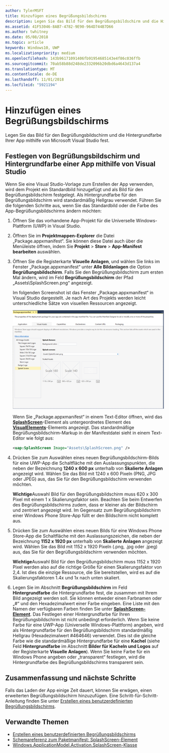 ```yaml
---
author: TylerMSFT
title: Hinzufügen eines Begrüßungsbildschirms
description: Legen Sie das Bild für den Begrüßungsbildschirm und die Hintergrundfarbe Ihrer App mithilfe von Microsoft Visual Studio fest.
ms.assetid: 41F53046-8AB7-4782-9E90-964D744B7D66
ms.author: twhitney
ms.date: 05/08/2018
ms.topic: article
keywords: Windows10, UWP
ms.localizationpriority: medium
ms.openlocfilehash: 143b96171091406fb91954685143e4f86c036ffb
ms.sourcegitcommit: 70ab58b88d248de2332096b20dbd6a4643d137a4
ms.translationtype: MT
ms.contentlocale: de-DE
ms.lasthandoff: 11/01/2018
ms.locfileid: "5921194"
---
```

# <a name="add-a-splash-screen"></a>Hinzufügen eines Begrüßungsbildschirms

Legen Sie das Bild für den Begrüßungsbildschirm und die Hintergrundfarbe Ihrer App mithilfe von Microsoft Visual Studio fest.

## <a name="set-the-splash-screen-image-and-background-color-in-visual-studio"></a>Festlegen von Begrüßungsbildschirm und Hintergrundfarbe einer App mithilfe von Visual Studio

Wenn Sie eine Visual Studio-Vorlage zum Erstellen der App verwenden, wird dem Projekt ein Standardbild hinzugefügt und als Bild für den Begrüßungsbildschirm festgelegt. Als Hintergrundfarbe für den Begrüßungsbildschirm wird standardmäßig Hellgrau verwendet. Führen Sie die folgenden Schritte aus, wenn Sie das Standardbild oder die Farbe des App-Begrüßungsbildschirms ändern möchten:

1. Öffnen Sie das vorhandene App-Projekt für die Universelle Windows-Plattform (UWP) in Visual Studio.
2. Öffnen Sie im **Projektmappen-Explorer** die Datei „Package.appxmanifest“. Sie können diese Datei auch über die Menüleiste öffnen, indem Sie **Projekt** &gt; **Store** &gt; **App-Manifest bearbeiten** auswählen.
3. Öffnen Sie die Registerkarte **Visuelle Anlagen**, und wählen Sie links im Fenster „Package.appxmanifest“ unter **Alle Bildanlagen** die Option **Begrüßungsbildschirm**. Falls Sie den Begrüßungsbildschirm zum ersten Mal ändern, wird im Feld **Begrüßungsbildschirm** der Pfad „Assets\\SplashScreen.png“ angezeigt.

    Im folgenden Screenshot ist das Fenster „Package.appxmanifest“ in Visual Studio dargestellt. Je nach Art des Projekts werden leicht unterschiedliche Sätze von visuellen Ressourcen angezeigt.

    ![Screenshot des Fensters „Package.appxmanifest“ in Visual Studio 2017](images/appmanifest.png)

    Wenn Sie „Package.appxmanifest“ in einem Text-Editor öffnen, wird das [**SplashScreen**](https://msdn.microsoft.com/library/windows/apps/br211467)-Element als untergeordnetes Element des [**VisualElements**](https://msdn.microsoft.com/library/windows/apps/br211471)-Elements angezeigt. Das standardmäßige Begrüßungsbildschirm-Markup in der Manifestdatei sieht in einem Text-Editor wie folgt aus:

    ```xml
    <uap:SplashScreen Image="Assets\SplashScreen.png" />
    ```

4. Drücken Sie zum Auswählen eines neuen Begrüßungsbildschirm-Bilds für eine UWP-App die Schaltfläche mit den Auslassungspunkten, die neben der Bezeichnung **1240 x 600 px** unterhalb von **Skalierte Anlagen** angezeigt wird. Wählen Sie das Bild mit 1240 x 600 Pixeln (PNG, JPG oder JPEG) aus, das Sie für den Begrüßungsbildschirm verwenden möchten.

    **Wichtige**Auswahl Bild für den Begrüßungsbildschirm muss 620 x 300 Pixel mit einem 1 x Skalierungsfaktor sein. Beachten Sie beim Entwerfen des Begrüßungsbildschirms zudem, dass er kleiner als der Bildschirm und zentriert angezeigt wird. Im Gegensatz zum Begrüßungsbildschirm einer Windows Phone Store-App füllt er den Bildschirm nicht komplett aus.

5. Drücken Sie zum Auswählen eines neuen Bilds für eine Windows Phone Store-App die Schaltfläche mit den Auslassungszeichen, die neben der Bezeichnung **1152 x 1920 px** unterhalb von **Skalierte Anlagen** angezeigt wird. Wählen Sie das Bild mit 1152 x 1920 Pixeln (.png, .jpg oder .jpeg) aus, das Sie für den Begrüßungsbildschirm verwenden möchten.

    **Wichtige**Auswahl Bild für den Begrüßungsbildschirm muss 1152 x 1920 Pixel werden also auf die richtige Größe für einen Skalierungsfaktor von 2,4. Ist dies die einzige Ressource, die Sie bereitstellen, wird es auf die Skalierungsfaktoren 1.4x und 1x nach unten skaliert.

6. Legen Sie im Abschnitt **Begrüßungsbildschirm** im Feld **Hintergrundfarbe** die Hintergrundfarbe fest, die zusammen mit Ihrem Bild angezeigt werden soll. Sie können entweder einen Farbnamen oder „\#“ und den Hexadezimalwert einer Farbe eingeben. Eine Liste mit den Namen der verfügbaren Farben finden Sie unter [**SplashScreen-Element**](https://msdn.microsoft.com/library/windows/apps/br211467). Das Festlegen einer Hintergrundfarbe für Ihren Begrüßungsbildschirm ist nicht unbedingt erforderlich. Wenn Sie keine Farbe für eine UWP-App (Universelle Windows-Plattform) angeben, wird als Hintergrundfarbe für den Begrüßungsbildschirm standardmäßig Hellgrau (Hexadezimalwert \#464646) verwendet. Dies ist die gleiche Farbe wie die standardmäßige Hintergrundfarbe für eine **Kachel** (siehe Feld **Hintergrundfarbe** im Abschnitt **Bilder für Kacheln und Logos** auf der Registerkarte **Visuelle Anlagen**). Wenn Sie keine Farbe für ein Windows Phone angeben oder „transparent“ festlegen, wird die Hintergrundfarbe des Begrüßungsbildschirms transparent sein.

## <a name="summary-and-next-steps"></a>Zusammenfassung und nächste Schritte

Falls das Laden der App einige Zeit dauert, können Sie erwägen, einen erweiterten Begrüßungsbildschirm hinzuzufügen. Eine Schritt-für-Schritt-Anleitung finden Sie unter [Erstellen eines benutzerdefinierten Begrüßungsbildschirms](create-a-customized-splash-screen.md).

## <a name="related-topics"></a>Verwandte Themen

* [Erstellen eines benutzerdefinierten Begrüßungsbildschirms](create-a-customized-splash-screen.md)
* [Schemareferenz zum Paketmanifest: SplashScreen-Element](https://msdn.microsoft.com/library/windows/apps/br211467)
* [Windows.ApplicationModel.Activation.SplashScreen-Klasse](https://msdn.microsoft.com/library/windows/apps/br224763)